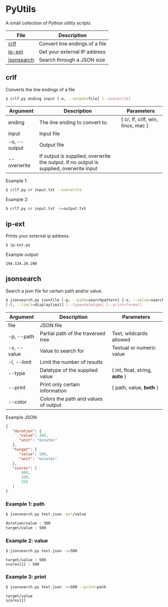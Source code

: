 # PyUtils
A small collection of Python utility scripts

File | Description
--- | ---
[crlf](#crlf) | Convert line endings of a file
[ip-ext](#ipext) | Get your external IP address
[jsonsearch](#jsonsearch) | Search through a JSON size

## crlf
Converts the line endings of a file
```sh
$ crlf.py ending input [-o, --output=file] [--overwrite]
```
Argument |  Description | Parameters
--- | --- |---
ending | The line ending to convert to. | { cr, lf, crlf, win, linux, mac }
input |Input file |
-o, --output | Output file |
--overwrite | If output is supplied, overwrite the output. If no output is supplied, overwrite input

Example 1:
```sh
$ crlf.py cr input.txt --overwrite
```
Example 2:
```sh
$ crlf.py cr input.txt -o=output.txt
```

## ip-ext
Prints your external ip address.
```sh
$ ip-ext.py
```
Example output:
```
194.134.26.200
```

## jsonsearch
Search a json file for certain path and/or value.
```sh
$ jsonsearch.py jsonfile [-p, --path=searchpattern] [-v, --value=searchvalue] 
[-l, --limit=displaylimit] [--type=datatype] [--print=format]
```
Argument |  Description | Parameters
--- | --- |---
file | JSON file | 
-p, --path | Partial path of the traversed tree | Text, wildcards allowed
-v, --value | Value to search for | Textual or numeric value
-l, --limit | Limit the number of results |
\-\-type | Datatype of the supplied value | { int, float, string, **auto** }
\-\-print | Print only certain information | { path, value, **both** }
\-\-color | Colors the path and values of output |


Example JSON:
```json
{
   "duration": {
      "value": 300,
      "unit": "minutes"
   },
   "target": {
      "value": 500,
      "unit": "minutes"
   },
   "scores": [
       600,
       500,
       250
   ]
}
```
### Example 1: path
```sh
$ jsonsearch.py test.json -p=*/value
```
```sh
duration/value : 300
target/value : 500
```
### Example 2: value
```sh
$ jsonsearch.py test.json -v=500
```
```
target/value : 500
scores[1] : 500
```

### Example 3: print
```sh
$ jsonsearch.py test.json -v=500 --print=path
```
```
target/value
scores[1]
```